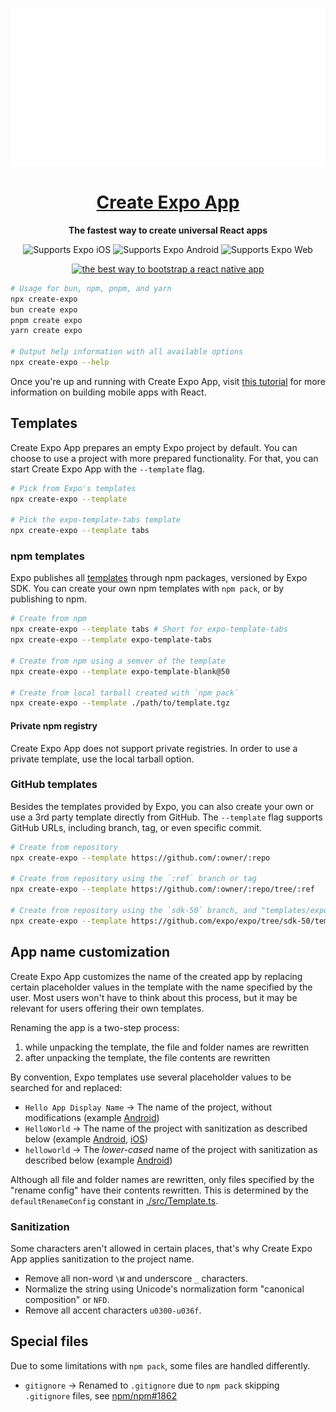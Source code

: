 <!-- Title -->

<p align="center">
  <a href="https://github.com/expo/examples">
    <img alt="create-expo-app" src="./.gh-assets/banner.svg">
    <h1 align="center">Create Expo App</h1>
  </a>
</p>

<!-- Header -->

<p align="center">
  <b>The fastest way to create universal React apps</b>
  <br />

  <p align="center">
    <!-- iOS -->
    <img alt="Supports Expo iOS" longdesc="Supports Expo iOS" src="https://img.shields.io/badge/iOS-000.svg?style=flat-square&logo=APPLE&labelColor=999999&logoColor=fff" />
    <!-- Android -->
    <img alt="Supports Expo Android" longdesc="Supports Expo Android" src="https://img.shields.io/badge/Android-000.svg?style=flat-square&logo=ANDROID&labelColor=A4C639&logoColor=fff" />
    <!-- Web -->
    <img alt="Supports Expo Web" longdesc="Supports Expo Web" src="https://img.shields.io/badge/web-000.svg?style=flat-square&logo=GOOGLE-CHROME&labelColor=4285F4&logoColor=fff" />
  </p>
  <p align="center">
    <a href="https://packagephobia.now.sh/result?p=create-expo">
      <img alt="the best way to bootstrap a react native app" longdesc="the best way to create a react native app" src="https://flat.badgen.net/packagephobia/install/create-expo" />
    </a>
  </p>

</p>

<!-- Body -->

```sh
# Usage for bun, npm, pnpm, and yarn
npx create-expo
bun create expo
pnpm create expo
yarn create expo

# Output help information with all available options
npx create-expo --help
```

Once you're up and running with Create Expo App, visit [this tutorial](https://docs.expo.dev/tutorial/planning/) for more information on building mobile apps with React.

## Templates

Create Expo App prepares an empty Expo project by default. You can choose to use a project with more prepared functionality. For that, you can start Create Expo App with the `--template` flag.

```sh
# Pick from Expo's templates
npx create-expo --template

# Pick the expo-template-tabs template
npx create-expo --template tabs
```

### npm templates

Expo publishes all [templates](../../templates/) through npm packages, versioned by Expo SDK. You can create your own npm templates with `npm pack`, or by publishing to npm.

```sh
# Create from npm
npx create-expo --template tabs # Short for expo-template-tabs
npx create-expo --template expo-template-tabs

# Create from npm using a semver of the template
npx create-expo --template expo-template-blank@50

# Create from local tarball created with `npm pack`
npx create-expo --template ./path/to/template.tgz
```

#### Private npm registry

Create Expo App does not support private registries. In order to use a private template, use the local tarball option.

### GitHub templates

Besides the templates provided by Expo, you can also create your own or use a 3rd party template directly from GitHub. The `--template` flag supports GitHub URLs, including branch, tag, or even specific commit.

```sh
# Create from repository
npx create-expo --template https://github.com/:owner/:repo

# Create from repository using the `:ref` branch or tag
npx create-expo --template https://github.com/:owner/:repo/tree/:ref

# Create from repository using the `sdk-50` branch, and "templates/expo-template-bare-minimum" subdirectory
npx create-expo --template https://github.com/expo/expo/tree/sdk-50/templates/expo-template-bare-minimum
```

## App name customization

Create Expo App customizes the name of the created app by replacing certain placeholder values in the template with the name specified by the user. Most users won't have to think about this process, but it may be relevant for users offering their own templates.

Renaming the app is a two-step process:

1. while unpacking the template, the file and folder names are rewritten
2. after unpacking the template, the file contents are rewritten

By convention, Expo templates use several placeholder values to be searched for and replaced:

- `Hello App Display Name` → The name of the project, without modifications (example [Android](../../templates/expo-template-bare-minimum/android/app/src/main/res/values/strings.xml#L2))
- `HelloWorld` → The name of the project with sanitization as described below (example [Android](../../templates/expo-template-bare-minimum//android/settings.gradle#L1), [iOS](../../templates/expo-template-bare-minimum/ios/Podfile#L16))
- `helloworld` → The _lower-cased_ name of the project with sanitization as described below (example [Android](../../templates/expo-template-bare-minimum/android/app/build.gradle#L86))

Although all file and folder names are rewritten, only files specified by the "rename config" have their contents rewritten. This is determined by the `defaultRenameConfig` constant in [./src/Template.ts](./src/Template.ts).

### Sanitization

Some characters aren't allowed in certain places, that's why Create Expo App applies sanitization to the project name.

- Remove all non-word `\W` and underscore `_` characters.
- Normalize the string using Unicode's normalization form "canonical composition" or `NFD`.
- Remove all accent characters `u0300-u036f`.

## Special files

Due to some limitations with `npm pack`, some files are handled differently.

- `gitignore` → Renamed to `.gitignore` due to `npm pack` skipping `.gitignore` files, see [npm/npm#1862](https://github.com/npm/npm/issues/1862)
